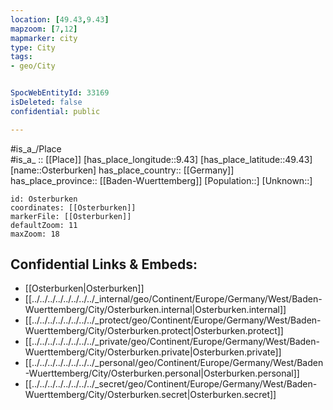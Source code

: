 ```yaml
---
location: [49.43,9.43] 
mapzoom: [7,12] 
mapmarker: city 
type: City
tags:
- geo/City


SpocWebEntityId: 33169
isDeleted: false
confidential: public

---
```

#is_a_/Place  
#is_a_ :: [[Place]] 
[has_place_longitude::9.43] 
[has_place_latitude::49.43] 
[name::Osterburken] 
has_place_country:: [[Germany]]  
has_place_province:: [[Baden-Wuerttemberg]] 
[Population::] 
[Unknown::] 


```leaflet
id: Osterburken
coordinates: [[Osterburken]] 
markerFile: [[Osterburken]] 
defaultZoom: 11 
maxZoom: 18
```


## Confidential Links & Embeds: 
- [[Osterburken|Osterburken]]  
- [[../../../../../../../../_internal/geo/Continent/Europe/Germany/West/Baden-Wuerttemberg/City/Osterburken.internal|Osterburken.internal]] 
- [[../../../../../../../../_protect/geo/Continent/Europe/Germany/West/Baden-Wuerttemberg/City/Osterburken.protect|Osterburken.protect]] 
- [[../../../../../../../../_private/geo/Continent/Europe/Germany/West/Baden-Wuerttemberg/City/Osterburken.private|Osterburken.private]] 
- [[../../../../../../../../_personal/geo/Continent/Europe/Germany/West/Baden-Wuerttemberg/City/Osterburken.personal|Osterburken.personal]] 
- [[../../../../../../../../_secret/geo/Continent/Europe/Germany/West/Baden-Wuerttemberg/City/Osterburken.secret|Osterburken.secret]] 

